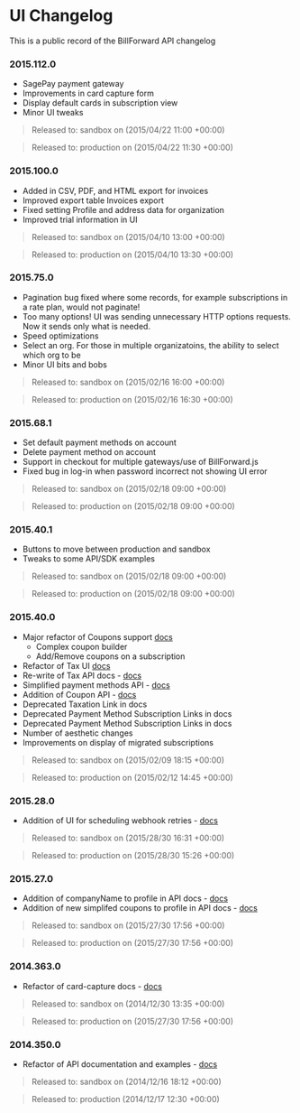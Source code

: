 UI Changelog
=============

This is a public record of the BillForward API changelog

### 2015.112.0

-   SagePay payment gateway
-   Improvements in card capture form
-   Display default cards in subscription view
-   Minor UI tweaks

>   Released to: sandbox on (2015/04/22 11:00 +00:00)

>   Released to: production on (2015/04/22 11:30 +00:00)

### 2015.100.0

-   Added in CSV, PDF, and HTML export for invoices
-   Improved export table Invoices export
-   Fixed setting Profile and address data for organization
-   Improved trial information in UI

>   Released to: sandbox on (2015/04/10 13:00 +00:00)

>   Released to: production on (2015/04/10 13:30 +00:00)

### 2015.75.0

-   Pagination bug fixed where some records, for example subscriptions in a rate plan, would not paginate!
-   Too many options! UI was sending unnecessary HTTP options requests. Now it sends only what is needed.
-   Speed optimizations
-   Select an org. For those in multiple organizatoins, the ability to select which org to be
-   Minor UI bits and bobs

>   Released to: sandbox on (2015/02/16 16:00 +00:00)

>   Released to: production on (2015/02/16 16:30 +00:00)

### 2015.68.1 

-   Set default payment methods on account
-   Delete payment method on account
-   Support in checkout for multiple gateways/use of BillForward.js
-   Fixed bug in log-in when password incorrect not showing UI error

>   Released to: sandbox on (2015/02/18 09:00 +00:00)

>   Released to: production on (2015/02/18 09:00 +00:00)

### 2015.40.1 

-   Buttons to move between production and sandbox
-   Tweaks to some API/SDK examples

>   Released to: sandbox on (2015/02/18 09:00 +00:00)

>   Released to: production on (2015/02/18 09:00 +00:00)

### 2015.40.0 

-   Major refactor of Coupons support [docs](https://app-sandbox.billforward.net/#/coupons/add)
    * Complex coupon builder
    * Add/Remove coupons on a subscription
-   Refactor of Tax UI [docs](https://app-sandbox.billforward.net/#/setup/taxation/strategies)
-   Re-write of Tax API docs - [docs](https://app-sandbox.billforward.net/#/api/method/taxation-strategies)
-   Simplified payment methods API - [docs](https://app-sandbox.billforward.net/#/api/method/payment-methods)
-   Addition of Coupon API - [docs](https://app-sandbox.billforward.net/#/api/method/coupons)
-   Deprecated Taxation Link in docs
-   Deprecated Payment Method Subscription Links in docs
-   Deprecated Payment Method Subscription Links in docs
-   Number of aesthetic changes
-   Improvements on display of migrated subscriptions

>   Released to: sandbox on (2015/02/09 18:15 +00:00)

>   Released to: production on (2015/02/12 14:45 +00:00)


### 2015.28.0 

-   Addition of UI for scheduling webhook retries - [docs](https://app.billforward.net/#/setup/personal/notifications)

>   Released to: sandbox on (2015/28/30 16:31 +00:00)

>   Released to: production on (2015/28/30 15:26 +00:00)

### 2015.27.0 

-   Addition of companyName to profile in API docs - [docs](https://app.billforward.net/#/api/method/profiles)
-   Addition of new simplifed coupons to profile in API docs - [docs](https://app.billforward.net/#/api/method/coupons)

>   Released to: sandbox on (2015/27/30 17:56 +00:00)

>   Released to: production on (2015/27/30 17:56 +00:00)


### 2014.363.0 

-   Refactor of card-capture docs - [docs](https://app-sandbox.billforward.net/#/api/)

>   Released to: sandbox on (2014/12/30 13:35 +00:00)

>   Released to: production on (2015/27/30 17:56 +00:00)

### 2014.350.0 

-   Refactor of API documentation and examples - [docs](https://app-sandbox.billforward.net/#/api/)

>   Released to: sandbox on (2014/12/16 18:12 +00:00)

>   Released to: production (2014/12/17 12:30 +00:00)​

